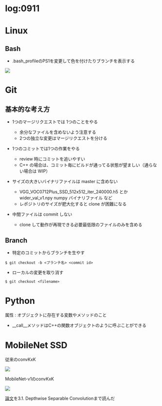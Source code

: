 log:0911
==

# Linux

## Bash

- .bash_profileのPS1を変更して色を付けたりブランチを表示する

![](https://camo.qiitausercontent.com/8bd5473bff96de10416b1f59c28287a5f9356262/68747470733a2f2f71696974612d696d6167652d73746f72652e73332e616d617a6f6e6177732e636f6d2f302f36373835372f39656239313630332d386533342d303938352d666331312d3763646339373030663039652e706e67)

# Git

## 基本的な考え方

- 1つのマージリクエストでは 1つのことをやる

    - 余分なファイルを含めないよう注意する
    - 2つの独立な変更はマージリクエストを分ける


- 1つのコミットでは1つの作業をやる

    - review 時にコミットを追いやすい
    - C++ の場合は、コミット毎にビルドが通ってる状態が望ましい（通らない場合は WIP）


- サイズの大きいバイナリファイルは master に含めない

    - VGG_VOC0712Plus_SSD_512x512_iter_240000.h5 とか
        wider_val_v1.npy numpy バイナリファイル など
    - レポジトリのサイズが肥大化すると clone が困難になる


- 中間ファイルは commit しない

    - clone して動作が再現できる必要最低限のファイルのみを含める

## Branch

- 特定のコミットからブランチを生やす

```
$ git checkout -b <ブランチ名> <commit id>
```

- ローカルの変更を取り消す

```
$ git checkout <filename>
```

# Python

属性
:	オブジェクトに存在する変数やメソッドのこと

- __call__メソッドはC++の関数オブジェクトのように呼ぶことができる

# MobileNet SSD

従来のconvKxK

![](https://gitlab.fixstars.com/kenshiro.takeuchi/mobilenet-ssd-keras/uploads/f4c42498522364bea78295c32232f85f/image.png)

MobileNet-v1のconvKxK

![](https://gitlab.fixstars.com/kenshiro.takeuchi/mobilenet-ssd-keras/uploads/b21acf8fadd393bc9081354f2931a538/image.png)

[論文](https://arxiv.org/pdf/1704.04861.pdf)を3.1. Depthwise Separable Convolutionまで読んだ